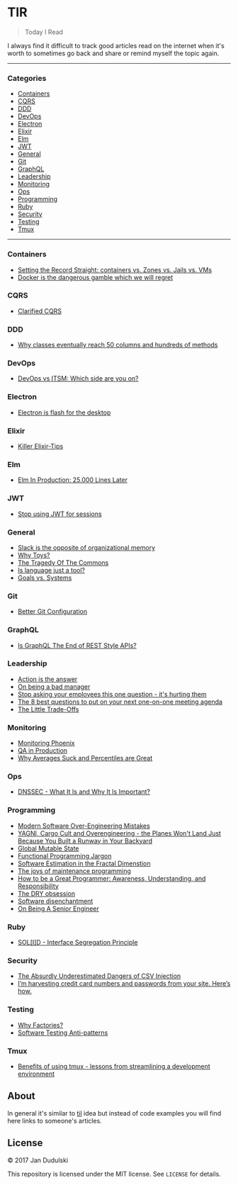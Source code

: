 # TIR

> Today I Read

I always find it difficult to track good articles read on the internet when
it's worth to sometimes go back and share or remind myself the topic again.

---

### Categories

* [Containers](#containers)
* [CQRS](#cqrs)
* [DDD](#ddd)
* [DevOps](#devops)
* [Electron](#electron)
* [Elixir](#elixir)
* [Elm](#elm)
* [JWT](#jwt)
* [General](#general)
* [Git](#git)
* [GraphQL](#graphql)
* [Leadership](#leadership)
* [Monitoring](#monitoring)
* [Ops](#ops)
* [Programming](#programming)
* [Ruby](#ruby)
* [Security](#security)
* [Testing](#testing)
* [Tmux](#tmux)

---

### Containers

- [Setting the Record Straight: containers vs. Zones vs. Jails vs. VMs](containers/containers-zones-jails-vms.md)
- [Docker is the dangerous gamble which we will regret](containers/docker-is-the-dangerous-gamble-which-we-will-regret.md)

### CQRS

- [Clarified CQRS](cqrs/clarified-cqrs.md)

### DDD

- [Why classes eventually reach 50 columns and hundreds of methods](ddd/why-classes-eventually-reach-50-columns-and-hundreds-of-methods.md)

### DevOps

- [DevOps vs ITSM: Which side are you on?](devops/devops-vs-itsm.md)

### Electron

- [Electron is flash for the desktop](electron/electron-is-flash-for-the-desktop.md)

### Elixir

- [Killer Elixir-Tips](elixir/killer-elixir-tips.md)

### Elm

- [Elm In Production: 25,000 Lines Later](elm/elm-in-production-25000-lines-later.md)

### JWT

- [Stop using JWT for sessions](jwt/stop-using-jwt-for-sessions.md)

### General

- [Slack is the opposite of organizational memory](general/slack-is-the-opposite-of-organizational-memory.md)
- [Why Toys?](general/why-toys.md)
- [The Tragedy Of The Commons](general/the-tragedy-of-the-commons.md)
- [Is language just a tool?](general/is-language-just-a-tool.md)
- [Goals vs. Systems](general/goals-vs-systems.md)

### Git

- [Better Git Configuration](git/better-git-configuration.md)

### GraphQL

- [Is GraphQL The End of REST Style APIs?](graphql/is-graphql-the-end-of-rest-style-apis.md)

### Leadership

- [Action is the answer](leadership/action-is-the-answer.md)
- [On being a bad manager](leadership/on-being-a-bad-manager.md)
- [Stop asking your employees this one question - it's hurting them](leadership/how-can-i-help-you.md)
- [The 8 best questions to put on your next one-on-one meeting agenda](leadership/the-8-best-questions-to-put-on-your-next-one-on-one-meeting-agenda.md)
- [The Little Trade-Offs](leadership/the-little-tradeoffs.md)

### Monitoring

- [Monitoring Phoenix](ops/monitoring-phoenix.md)
- [QA in Production](monitoring/qa-in-production.md)
- [Why Averages Suck and Percentiles are Great](monitoring/why-averages-suck-and-percentiles-are-great.md)

### Ops

- [DNSSEC - What It Is and Why It Is Important?](ops/dnssec-what-it-is-and-why-it-is-important.md)

### Programming

- [Modern Software Over-Engineering Mistakes](programming/modern-software-over-engineering-mistakes.md)
- [YAGNI, Cargo Cult and Overengineering - the Planes Won't Land Just Because You Built a Runway in Your Backyard](programming/yagni-cargo-cult-and-overengineering.md)
- [Global Mutable State](programming/global-mutable-state.md)
- [Functional Programming Jargon](programming/functional-programming-jargon.md)
- [Software Estimation in the Fractal Dimenstion](programming/software-estimation-in-the-fractal-dimension.md)
- [The joys of maintenance programming](programming/the-joys-of-maintenance-programming.md)
- [How to be a Great Programmer: Awareness, Understanding, and Responsibility](programming/how-to-be-a-great-programmer.md)
- [The DRY obsession](programming/the-dry-obsession.md)
- [Software disenchantment](programming/software-disenchantment.md)
- [On Being A Senior Engineer](programming/on-being-a-senior-engineer.md)

### Ruby

- [SOL\[I\]D - Interface Segregation Principle](ruby/solid-interface-segregation-principle.md)

### Security

- [The Absurdly Underestimated Dangers of CSV Injection](security/csv-injection.md)
- [I’m harvesting credit card numbers and passwords from your site. Here’s how.](security/im-harvesting-credit-card-numbers-and-passwords-from-your-site-here-s-how.md)

### Testing

- [Why Factories?](testing/why-factories.md)
- [Software Testing Anti-patterns](testing/software-testing-antipatterns.md)

### Tmux

- [Benefits of using tmux - lessons from streamlining a development environment](tmux/benefits-of-using-tmux-lessons-from-streamlining-a-development-environment.md)

## About

In general it's similar to [til](https://github.com/jandudulski/til) idea but instead of code examples you will find here links to someone's articles.

## License

&copy; 2017 Jan Dudulski

This repository is licensed under the MIT license. See `LICENSE` for details.
